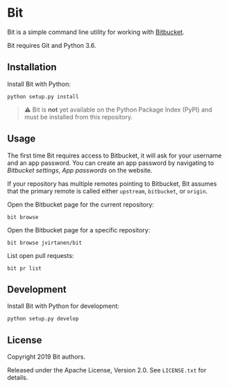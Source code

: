 # Bit

Bit is a simple command line utility for working with [Bitbucket][].

  [Bitbucket]: https://bitbucket.org

Bit requires Git and Python 3.6.

## Installation

Install Bit with Python:
```
python setup.py install
```

> :warning: Bit is **not** yet available on the Python Package Index (PyPI) and
> must be installed from this repository.

## Usage

The first time Bit requires access to Bitbucket, it will ask for your username
and an app password. You can create an app password by navigating to _Bitbucket
settings_, _App passwords_ on the website.

If your repository has multiple remotes pointing to Bitbucket, Bit assumes that
the primary remote is called either `upstream`, `bitbucket`, or `origin`.

Open the Bitbucket page for the current repository:
```
bit browse
```

Open the Bitbucket page for a specific repository:
```
bit browse jvirtanen/bit
```

List open pull requests:
```
bit pr list
```

## Development

Install Bit with Python for development:
```
python setup.py develop
```

## License

Copyright 2019 Bit authors.

Released under the Apache License, Version 2.0. See `LICENSE.txt` for details.
